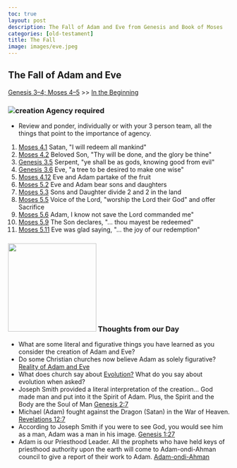 ```yaml
---
toc: true
layout: post
description: The Fall of Adam and Eve from Genesis and Book of Moses
categories: [old-testament]
title: The Fall
image: images/eve.jpeg
---
```


## The Fall of Adam and Eve

[Genesis 3–4; Moses 4–5](https://abn.churchofjesuschrist.org/study/manual/come-follow-me-for-sunday-school-old-testament-2022/03?lang=eng) >> <a href="/docs/otlessons/thebeginning">In the Beginning</a>

### ![creation]({{site.baseurl}}/images/Eve.jpeg) Agency required
* Review and ponder, individually or with your 3 person team, all the things that point to the importance of agency.
1. [Moses 4.1](https://abn.churchofjesuschrist.org/study/scriptures/pgp/moses/4.1?lang=eng) Satan, "I will redeem all mankind"
2. [Moses 4.2](https://abn.churchofjesuschrist.org/study/scriptures/pgp/moses/4.2?lang=eng) Beloved Son, "Thy will be done, and the glory be thine"
3. [Genesis 3.5](https://abn.churchofjesuschrist.org/study/scriptures/ot/gen/3.5?lang=eng) Serpent, "ye shall be as gods, knowing good from evil"
4. [Genesis 3.6](https://abn.churchofjesuschrist.org/study/scriptures/ot/gen/3.6?lang=eng) Eve, "a tree to be desired to make one wise"
5. [Moses 4.12](https://abn.churchofjesuschrist.org/study/scriptures/pgp/moses/4.12?lang=eng) Eve and Adam partake of the fruit
6. [Moses 5.2](https://abn.churchofjesuschrist.org/study/scriptures/pgp/moses/5.2?lang=eng)  Eve and Adam bear sons and daughters
7. [Moses 5.3](https://abn.churchofjesuschrist.org/study/scriptures/pgp/moses/5.3?lang=eng) Sons and Daughter divide 2 and 2 in the land
8. [Moses 5.5](https://abn.churchofjesuschrist.org/study/scriptures/pgp/moses/5.5?lang=eng) Voice of the Lord, "worship the Lord their God" and offer Sacrifice
9. [Moses 5.6](https://abn.churchofjesuschrist.org/study/scriptures/pgp/moses/5.6?lang=eng) Adam, I know not save the Lord commanded me"
10. [Moses 5.9](https://abn.churchofjesuschrist.org/study/scriptures/pgp/moses/5.9?lang=eng) The Son declares, "... thou mayest be redeemed"
11. [Moses 5.11](https://abn.churchofjesuschrist.org/study/scriptures/pgp/moses/5.11?lang=eng) Eve was glad saying, "... the joy of our redemption"

### <img src="{{site.baseurl}}/images/thinking.png" height="200" alt=""> Thoughts from our Day
* What are some literal and figurative things you have learned as you consider the creation of Adam and Eve?
* Do some Christian churches now believe Adam as solely figurative?  [Reality of Adam and Eve](https://catholicreview.org/catholic-church-has-evolving-answer-on-reality-of-adam-and-eve/)
* What does church say about [Evolution?](https://abn.churchofjesuschrist.org/study/new-era/2016/10/to-the-point/what-does-the-church-believe-about-evolution?lang=eng&adobe_mc_ref=https%3A%2F%2Fwww.churchofjesuschrist.org%2Fstudy%2Fnew-era%2F2016%2F10%2Fto-the-point%2Fwhat-does-the-church-believe-about-evolution%3Flang%3Deng&adobe_mc_sdid=SDID%3D7698AF8E81A852D4-3361E03B41C9CDC2%7CMCORGID%3D66C5485451E56AAE0A490D45%2540AdobeOrg%7CTS%3D1642291789)  What do you say about evolution when asked?
* Joseph Smith provided a literal interpretation of the creation... God made man and put into it the Spirit of Adam.  Plus, the Spirit and the Body are the Soul of Man [Genesis 2:7](https://abn.churchofjesuschrist.org/study/scriptures/ot/gen/2?lang=eng)
* Michael (Adam) fought against the Dragon (Satan) in the War of Heaven.  [Revelations 12:7](https://abn.churchofjesuschrist.org/study/scriptures/nt/rev/12?lang=eng)
* According to Joseph Smith if you were to see God, you would see him as a man, Adam was a man in his image. [Genesis 1:27](https://abn.churchofjesuschrist.org/study/scriptures/ot/gen/1?lang=eng)
* Adam is our Priesthood Leader.  All the prophets who have held keys of priesthood authority upon the earth will come to Adam-ondi-Ahman council to give a report of their work to Adam. [Adam-ondi-Ahman](https://www.churchofjesuschrist.org/manual/primary-5/lesson-30?lang=eng)
